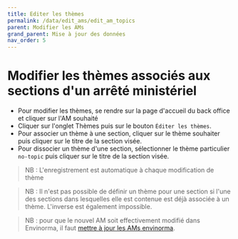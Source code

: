 ```yaml
---
title: Editer les thèmes
permalink: /data/edit_ams/edit_am_topics
parent: Modifier les AMs
grand_parent: Mise à jour des données
nav_order: 5
---
```


# Modifier les thèmes associés aux sections d'un arrêté ministériel

- Pour modifier les thèmes, se rendre sur la page d'accueil du back office et cliquer sur l'AM souhaité
- Cliquer sur l'onglet Thèmes puis sur le bouton `Éditer les thèmes`.
- Pour associer un thème à une section, cliquer sur le thème souhaiter puis cliquer sur le titre de la section visée.
- Pour dissocier un thème d'une section, sélectionner le thème particulier `no-topic` puis cliquer sur le titre de la section visée.

> NB : L'enregistrement est automatique à chaque modification de thème

> NB : Il n'est pas possible de définir un thème pour une section si l'une des sections dans lesquelles elle est contenue est déjà associée à un thème. L'inverse est également impossible.

> NB : pour que le nouvel AM soit effectivement modifié dans Envinorma, il faut [mettre à jour les AMs envinorma](/data/am).
